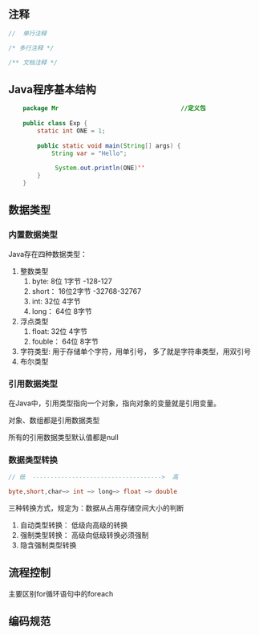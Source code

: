 ## 注释

```java
//  单行注释

/* 多行注释 */

/** 文档注释 */
```



## Java程序基本结构

```java
	package Mr 									//定义包
    
    public class Exp {
        static int ONE = 1;
        
        public static void main(String[] args) {
			String var = "Hello";
            
             System.out.println(ONE)''
        }
    }
```



## 数据类型

### 内置数据类型

Java存在四种数据类型：

1. 整数类型
   1. byte: 8位 1字节  -128-127
   2. short： 16位2字节  -32768-32767
   3. int: 32位 4字节
   4. long： 64位  8字节
2. 浮点类型
   1. float: 32位 4字节
   2. fouble： 64位 8字节
3. 字符类型: 用于存储单个字符，用单引号， 多了就是字符串类型，用双引号
4. 布尔类型

### 引用数据类型

在Java中，引用类型指向一个对象，指向对象的变量就是引用变量。

对象、数组都是引用数据类型

所有的引用数据类型默认值都是null

### 数据类型转换

```java
// 低  ------------------------------------>  高

byte,short,char—> int —> long—> float —> double 
```

三种转换方式，规定为：数据从占用存储空间大小的判断

1. 自动类型转换： 低级向高级的转换
2. 强制类型转换： 高级向低级转换必须强制
3. 隐含强制类型转换





## 流程控制

主要区别for循环语句中的foreach



## 编码规范

